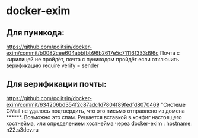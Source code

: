 # docker-exim

## Для пуникода:
 https://github.com/politsin/docker-exim/commit/b0082cee604abbfbb96b2617e5c71116f333d96c
 Почта с кирилицей не пройдёт, почта с пуникодом пройдёт если отключить верификацию require verify = sender

## Для верификации почты:
 https://github.com/politsin/docker-exim/commit/634206bd354f2c87adc1d7804f89fedfd8070469
 "Системе GMail не удалось подтвердить, что это письмо отправлено из домена ******. Возможно это спам.
 Решается вставкой в конфиг настоящего хостнейма, или определением хостнейма через 
 docker-exim :
   hostname: n22.s3dev.ru
